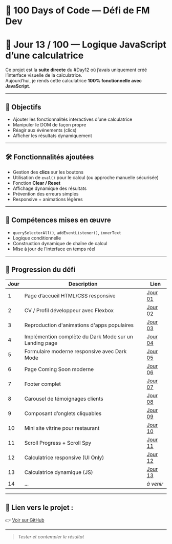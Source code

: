 # 🚀 100 Days of Code — Défi de FM Dev
# 🧮 Jour 13 / 100 — Logique JavaScript d’une calculatrice

Ce projet est la **suite directe** du #Day12 où j’avais uniquement créé l’interface visuelle de la calculatrice.  
Aujourd’hui, je rends cette calculatrice **100% fonctionnelle avec JavaScript**.

---

## 🎯 Objectifs

- Ajouter les fonctionnalités interactives d’une calculatrice
- Manipuler le DOM de façon propre
- Réagir aux événements (clics)
- Afficher les résultats dynamiquement

---

## 🛠️ Fonctionnalités ajoutées

- Gestion des **clics** sur les boutons
- Utilisation de `eval()` pour le calcul (ou approche manuelle sécurisée)
- Fonction **Clear / Reset**
- Affichage dynamique des résultats
- Prévention des erreurs simples
- Responsive + animations légères

---

## 🧠 Compétences mises en œuvre

- `querySelectorAll()`, `addEventListener()`, `innerText`
- Logique conditionnelle
- Construction dynamique de chaîne de calcul
- Mise à jour de l’interface en temps réel

---

## 📅 Progression du défi

| Jour | Description | Lien |
|------|-------------|------|
| 1 | Page d’accueil HTML/CSS responsive | [Jour 01](./jour-01) |
| 2 | CV / Profil développeur avec Flexbox | [Jour 02](./jour-02) |
| 3 | Reproduction d'animations d'apps populaires | [Jour 03](./jour-03) |
| 4 | Implémention complète du Dark Mode sur un Landing page | [Jour 04](./jour-04) |
| 5 | Formulaire moderne responsive avec Dark Mode | [Jour 05](./jour-05) |
| 6 | Page Coming Soon moderne | [Jour 06](./jour-06) |
| 7 | Footer complet | [Jour 07](./jour-07) |
| 8 | Carousel de témoignages clients | [Jour 08](./jour-08) |
| 9 | Composant d’onglets cliquables | [Jour 09](./jour-09) |
| 10 | Mini site vitrine pour restaurant | [Jour 10](./jour-10) |
| 11 | Scroll Progress + Scroll Spy | [Jour 11](../jour-11) |
| 12 | Calculatrice responsive (UI Only) | [Jour 12](../jour-12) |
| 13 | Calculatrice dynamique (JS) | [Jour 13](../jour-13) |
| 14 | ... | _à venir_ |

---

## 🔗 Lien vers le projet :
👉 [Voir sur GitHub](https://github.com/franckmanichedev/-100DaysOfCode/tree/main/jour-13)

---

> _Tester et contempler le résultat_
